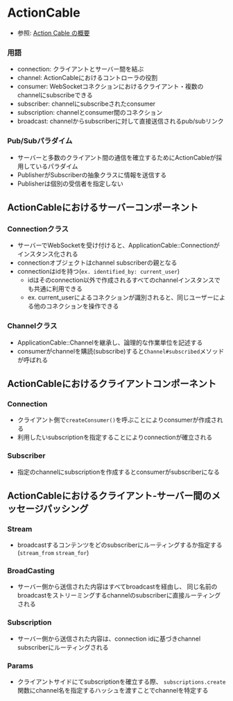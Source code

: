 # ActionCable
- 参照: [Action Cable の概要](https://railsguides.jp/action_cable_overview.html)

### 用語
- connection: クライアントとサーバー間を結ぶ
- channel: ActionCableにおけるコントローラの役割
- consumer: WebSocketコネクションにおけるクライアント・複数のchannelにsubscribeできる
- subscriber: channelにsubscribeされたconsumer
- subscription: channelとconsumer間のコネクション
- broadcast: channelからsubscriberに対して直接送信されるpub/subリンク

### Pub/Subパラダイム
- サーバーと多数のクライアント間の通信を確立するためにActionCableが採用しているパラダイム
- PublisherがSubscriberの抽象クラスに情報を送信する
- Publisherは個別の受信者を指定しない

## ActionCableにおけるサーバーコンポーネント
### Connectionクラス
- サーバーでWebSocketを受け付けると、ApplicationCable::Connectionがインスタンス化される
- connectionオブジェクトはchannel subscriberの親となる
- connectionはidを持つ(`ex. identified_by: current_user`)
  - idはそのconnection以外で作成されるすべてのchannelインスタンスでも共通に利用できる
  - ex. current_userによるコネクションが識別されると、同じユーザーによる他のコネクションを操作できる

### Channelクラス
- ApplicationCable::Channelを継承し、論理的な作業単位を記述する
- consumerがchannelを購読(subscribe)すると`Channel#subscribed`メソッドが呼ばれる

## ActionCableにおけるクライアントコンポーネント
### Connection
- クライアント側で`createConsumer()`を呼ぶことによりconsumerが作成される
- 利用したいsubscriptionを指定することによりconnectionが確立される

### Subscriber
- 指定のchannelにsubscriptionを作成するとconsumerがsubscriberになる

## ActionCableにおけるクライアント-サーバー間のメッセージパッシング
### Stream
- broadcastするコンテンツをどのsubscriberにルーティングするか指定する(`stream_from` `stream_for`)

### BroadCasting
- サーバー側から送信された内容はすべてbroadcastを経由し、
  同じ名前のbroadcastをストリーミングするchannelのsubscriberに直接ルーティングされる

### Subscription
- サーバー側から送信された内容は、connection idに基づきchannel subscriberにルーティングされる

### Params
- クライアントサイドにてsubscriptionを確立する際、
  `subscriptions.create`関数にchannel名を指定するハッシュを渡すことでchannelを特定する
